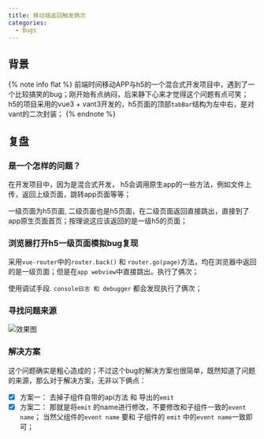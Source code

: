 ```yaml
---
title: 移动端返回触发俩次
categories:
  - Bugs
---
```


## 背景

{% note info flat %}
前端时间移动APP与h5的一个混合式开发项目中，遇到了一个比较搞笑的bug；刚开始有点纳闷，后来静下心来才觉得这个问题有点可笑；
h5的项目采用的vue3 + vant3开发的，h5页面的顶部`tabBar`结构为左中右，是对vant的二次封装；
{% endnote %}

## 复盘

### **是一个怎样的问题？**

在开发项目中，因为是混合式开发， h5会调用原生app的一些方法，例如文件上传，返回上级页面，跳转app页面等等；

一级页面为h5页面, 二级页面也是h5页面，在二级页面返回直接跳出，直接到了app原生页面首页；按理说这应该返回的是一级h5的页面；

### **浏览器打开h5一级页面模拟bug复现**

采用`vue-router`中的`router.back()` 和 `router.go(page)`方法，均在浏览器中返回的是一级页面；但是在`app webview`中直接跳出。执行了俩次；

使用调试手段. `console日志 和 debugger` 都会发现执行了俩次；

### **寻找问题来源**

![效果图](http://qiniu.wangxiaoze.wang/hexo-blog/vue-tabbar.svg)

### **解决方案**

这个问题确实是粗心造成的；不过这个bug的解决方案也很简单，既然知道了问题的来源，那么对于解决方案，无非以下俩点：

- [x] 方案一： 去掉子组件自带的api方法 和 导出的`emit`
- [x] 方案二： 那就是将`emit` 的name进行修改，不要修改和子组件一致的`event name`； 当然父组件的`event name` 要和 子组件的
`emit` 中的`event name`一致即可；
